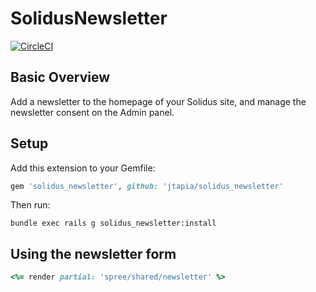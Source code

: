 SolidusNewsletter
=================
[![CircleCI](https://circleci.com/gh/jtapia/solidus_newsletter.svg?style=shield)](https://circleci.com/gh/jtapia/solidus_newsletter)

Basic Overview
-----

Add a newsletter to the homepage of your Solidus site, and manage the newsletter consent on the Admin panel.

Setup
-----

Add this extension to your Gemfile:

```ruby
gem 'solidus_newsletter', github: 'jtapia/solidus_newsletter'
```

Then run:

```
bundle exec rails g solidus_newsletter:install
```

Using the newsletter form
-----

```ruby
<%= render partial: 'spree/shared/newsletter' %>
```
